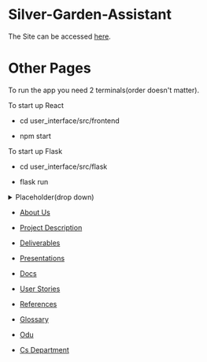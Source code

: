 # Silver-Garden-Assistant

 The Site can be accessed [here](https://ethanbenton.github.io/Silver-Garden-Assistant/).

# Other Pages

 To run the app you need 2 terminals(order doesn't matter).
 
  To start up React
  
   - cd user_interface/src/frontend
   
   - npm start

  To start up Flask
  
   - cd user_interface/src/flask
   
   - flask run

<details>
  <summary>Placeholder(drop down)</summary>

    idk how links work here

</details>

- [About Us](./website/about_us.md)

- [Project Description](./website/Project_Description.md)

- [Deliverables](./website/Deliverables.md)

- [Presentations](./website/presentations.md)
  
- [Docs](./website/docs.md)

- [User Stories](./website/User_Stories.md)

- [References](./website/References.md)

- [Glossary](./website/Glossary.md)

- [Odu](https://www.odu.edu/)
  
- [Cs Department](https://www.odu.edu/computer-science)
  
